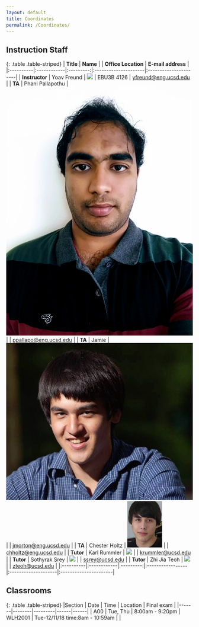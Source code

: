 ```yaml
---
layout: default
title: Coordinates
permalink: /Coordinates/
---
```



## Instruction Staff ##

{: .table .table-striped}
| **Title** |  **Name**   |           | **Office Location**  | **E-mail address**    |
|:----------|:------------|:---------:|:---------------------|:----------------------|
|  **Instructor**	| Yoav Freund		| ![](/images/2010yoav2.png) | EBU3B 4126	|  yfreund@eng.ucsd.edu 	|
| **TA**		| Phani Pallapothu		| ![](/images/Phani.jpg)	|  	| ppallapo@eng.ucsd.edu	|
| **TA**		| Jamie		            | ![](/images/Jamie.jpg)	|  	| jmorton@eng.ucsd.edu	|
| **TA**		| Chester Holtz	        | ![](/images/Chester.jpg)	| 	| chholtz@eng.ucsd.edu	|
| **Tutor**		| Karl Rummler		    | ![](/images/krummler.jpg)	| 	| krummler@ucsd.edu	|
| **Tutor**		| Sothyrak Srey 	    | ![](/images/ssrey.jpg)	| 	| ssrey@ucsd.edu	|
| **Tutor**		| Zhi Jia Teoh		    | ![](/images/zteoh.jpg)	| 	| zteoh@ucsd.edu	|
|:----------|:------------|:---------:|:-----------------|:--------------------|:----------------------|

## Classrooms ##

{: .table .table-striped}
|Section | Date | Time | Location | Final exam |
|-------|--------|---------|------|------|
| A00 | Tue, Thu | 8:00am - 9:20pm | WLH2001 | Tue-12/11/18 time:8am - 10:59am |
|
